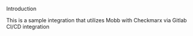 Introduction

This is a sample integration that utilizes Mobb with Checkmarx via Gitlab CI/CD integration
